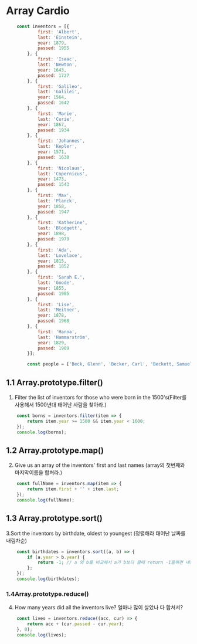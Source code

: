 # Array Cardio

```javascript
    const inventors = [{
            first: 'Albert',
            last: 'Einstein',
            year: 1879,
            passed: 1955
        }, {
            first: 'Isaac',
            last: 'Newton',
            year: 1643,
            passed: 1727
        }, {
            first: 'Galileo',
            last: 'Galilei',
            year: 1564,
            passed: 1642
        }, {
            first: 'Marie',
            last: 'Curie',
            year: 1867,
            passed: 1934
        }, {
            first: 'Johannes',
            last: 'Kepler',
            year: 1571,
            passed: 1630
        }, {
            first: 'Nicolaus',
            last: 'Copernicus',
            year: 1473,
            passed: 1543
        }, {
            first: 'Max',
            last: 'Planck',
            year: 1858,
            passed: 1947
        }, {
            first: 'Katherine',
            last: 'Blodgett',
            year: 1898,
            passed: 1979
        }, {
            first: 'Ada',
            last: 'Lovelace',
            year: 1815,
            passed: 1852
        }, {
            first: 'Sarah E.',
            last: 'Goode',
            year: 1855,
            passed: 1905
        }, {
            first: 'Lise',
            last: 'Meitner',
            year: 1878,
            passed: 1968
        }, {
            first: 'Hanna',
            last: 'Hammarström',
            year: 1829,
            passed: 1909
        }];

        const people = ['Beck, Glenn', 'Becker, Carl', 'Beckett, Samuel', 'Beddoes, Mick', 'Beecher, Henry', 'Beethoven, Ludwig', 'Begin, Menachem', 'Belloc, Hilaire', 'Bellow, Saul', 'Benchley, Robert', 'Benenson, Peter', 'Ben-Gurion, David', 'Benjamin, Walter', 'Benn, Tony', 'Bennington, Chester', 'Benson, Leana', 'Bent, Silas', 'Bentsen, Lloyd', 'Berger, Ric', 'Bergman, Ingmar', 'Berio, Luciano', 'Berle, Milton', 'Berlin, Irving', 'Berne, Eric', 'Bernhard, Sandra', 'Berra, Yogi', 'Berry, Halle', 'Berry, Wendell', 'Bethea, Erin', 'Bevan, Aneurin', 'Bevel, Ken', 'Biden, Joseph', 'Bierce, Ambrose', 'Biko, Steve', 'Billings, Josh', 'Biondo, Frank', 'Birrell, Augustine', 'Black, Elk', 'Blair, Robert', 'Blair, Tony', 'Blake, William'];
```

## 1.1 Array.prototype.filter()
1. Filter the list of inventors for those who were born in the 1500's(Filter를 사용해서 1500년대 태어난 사람을 찾아라.)

```javascript
    const borns = inventors.filter(item => {
        return item.year >= 1500 && item.year < 1600;
    });
    console.log(borns);
```

## 1.2 Array.prototype.map()
2. Give us an array of the inventors' first and last names (array의 첫번째와 마지막이름을 합쳐라.)

```javascript
    const fullName = inventors.map(item => {
        return item.first + '' + item.last;
    });
    console.log(fullName);
```

## 1.3 Array.prototype.sort()
3.Sort the inventors by birthdate, oldest to youngest (정렬해라 태어난 날짜를 내림차순)

```javascript
    const birthdates = inventors.sort((a, b) => {
        if (a.year > b.year) {
            return -1; // a 와 b를 비교해서 a가 b보다 클때 return -1을하면 내림차순으로 정렬
        };
    });
    console.log(birthdates);
```

### 1.4Array.prototype.reduce()
4. How many years did all the inventors live? 얼마나 많이 살았나 다 합쳐서?
```javascript
    const lives = inventors.reduce((acc, cur) => {
        return acc + (cur.passed - cur.year);
    }, 0);
    console.log(lives);
```